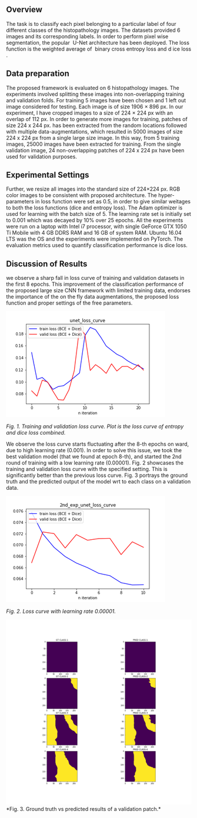 ## Overview
The task is to classify each pixel belonging to a particular label of four different classes of the 
histopathology images. The datasets provided 6 images and its corresponding labels. In order 
to perform pixel wise segmentation, the popular ​ U-Net architecture​ has been deployed. The loss 
function is the weighted average of ​ binary cross entropy loss​ and d
ice loss​ . 

## Data preparation
The proposed framework is evaluated on 6 histopathology images. The experiments involved 
splitting these images into non-overlapping training and validation folds. For training 5 images 
have been chosen and 1 left out image considered for testing. Each image is of size 1906 × 896 
px. In our experiment, I have cropped images to a size of 224 × 224 px with an overlap of 112 px. 
In order to generate more images for training, patches of size 224 x 244 px. has been extracted 
from the random locations followed with multiple data-augmentations, which resulted in 5000 
images of size 224 x 224 px from a single large size image. In this way, from 5 training images, 
25000 images have been extracted for training. From the single validation image, 24 
non-overlapping patches of 224 x 224 px have been used for validation purposes.

## Experimental Settings 
Further, we resize all images into the standard size of 224×224 px. RGB color images to be 
consistent with proposed architecture. The hyper-parameters in loss function were set as 0.5, in 
order to give similar weitages to both the loss functions (dice and entropy loss). The Adam 
optimizer is used for learning with the batch size of 5. The learning rate set is initially set to
0.001 which was decayed by 10% over 25 epochs. All the experiments were run on a laptop 
with Intel i7 processor, with single GeForce GTX 1050 Ti Mobile with 4 GB DDRS RAM and 16 
GB of system RAM. Ubuntu 16.04 LTS was the OS and the experiments were implemented on 
PyTorch. The evaluation metrics used to quantify classification performance is dice loss. 

## Discussion of Results 
we observe a sharp fall in loss curve of training and validation datasets in the first 8 epochs. 
This improvement of the classification performance of the proposed large size CNN framework 
with limited training data, endorses the importance of the on the fly data augmentations, the 
proposed loss function and proper settings of the free parameters.

<img src="ref_figs/unet_loss_curve.png">

*Fig. 1. Training and validation loss curve. Plot is the loss curve of entropy and dice loss combined.*

We observe the loss curve starts fluctuating after the 8-th epochs on ward, due to high learning 
rate (0.001). In order to solve this issue, we took the best validation model (that we found at 
epoch 8-th), and started the 2nd round of training with a low learning rate (0.00001). Fig. 2 
showcases the training and validation loss curve with the specified setting. This is significantly 
better than the previous loss curve. Fig. 3 portrays the ground truth and the predicted output of 
the model wrt to each class on a validation data.

<img src="ref_figs/2nd_exp_unet_loss_curve.png">

*Fig. 2. Loss curve with learning rate 0.00001.*

<img src="ref_figs/class_wise_pred.png">
*Fig. 3. Ground truth vs predicted results of a validation patch.*
